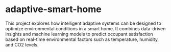 # adaptive-smart-home
This project explores how intelligent adaptive systems can be designed to optimize environmental conditions in a smart home. It combines data-driven insights and machine learning models to predict occupant satisfaction based on real-time environmental factors such as temperature, humidity, and CO2 levels.
